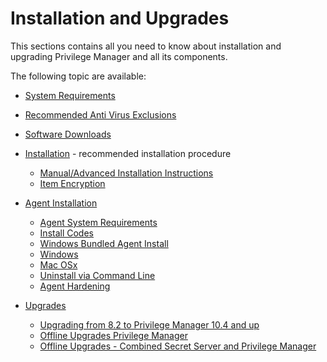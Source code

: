 [title]: # (Installation and Upgrades)
[tags]: # (setup)
[priority]: # (1500)
# Installation and Upgrades

This sections contains all you need to know about installation and upgrading Privilege Manager and all its components.

The following topic are available:

* [System Requirements](sysreq.md)
* [Recommended Anti Virus Exclusions](antivirus-exclusions.md)
* [Software Downloads](sw-downloads.md)
* [Installation](installation/index.md) - recommended installation procedure
  * [Manual/Advanced Installation Instructions](installation/installation-adv.md)
  * [Item Encryption](installation/item-encryption.md)
* [Agent Installation](agents/index.md)
  * [Agent System Requirements](agents/agent-sysreq.md)
  * [Install Codes](agents/installcode.md)
  * [Windows Bundled Agent Install](agents/agent-inst-win-bundel.md)
  * [Windows](agents/agent-inst-win.md)
  * [Mac OSx](agents/agent-inst-mac.md)
  * [Uninstall via Command Line](agents/agent-uninstall-cmd.md)
  * [Agent Hardening](agents/agent-hardening.md)

* [Upgrades](upgrades/index.md)
  * [Upgrading from 8.2 to Privilege Manager 10.4 and up](upgrades/upgrades-version-8.md)
  * [Offline Upgrades Privilege Manager](upgrades/offline-upgrade.md)
  * [Offline Upgrades - Combined Secret Server and Privilege Manager](upgrades/offline-upgrades-combined.md)

